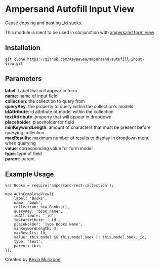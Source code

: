 # Ampersand Autofill Input View
Cause copying and pasting _id sucks.

This module is ment to be used in conjunction with [ampersand form view](https://github.com/AmpersandJS/ampersand-form-view).

## Installation
`git clone https://github.com/KayBeSee/ampersand-autofill-input-view.git`


## Parameters
**label**: Label that will appear in form  
**name**: name of input field  
**collection**: the collection to query from  
**queryKey**: the property to query within the collection's models  
**idAttribute**: id attribute of model within the collection  
**textAttribute**: property that will appear in dropdown  
**placeholder**: placeholder for field  
**minKeywordLength**: amount of characters that must be present before querying collection  
**maxResults**: maximum number of results to display in dropdown menu when querying  
**value**: corresponding value for form model  
**type**: type of field  
**parent**: parent

## Example Usage
```
var Books = require('ampersand-rest-collection');

new AutoCompleteView({
    label: 'Books',
    name: 'book',
    collection: new Bookss(),
    queryKey: 'book_name',
    idAttribute: '_id',
    textAttribute: '_id',
    placeHolder: 'Type Books Name',
    minKeywordLength: 3,
    maxResults: 10,
    value: this.model && this.model.book || this.model.book._id,
    type: 'text',
    parent: this
}),
```

Created by [Kevin Mulcrone](http://KayBeSee.com)
